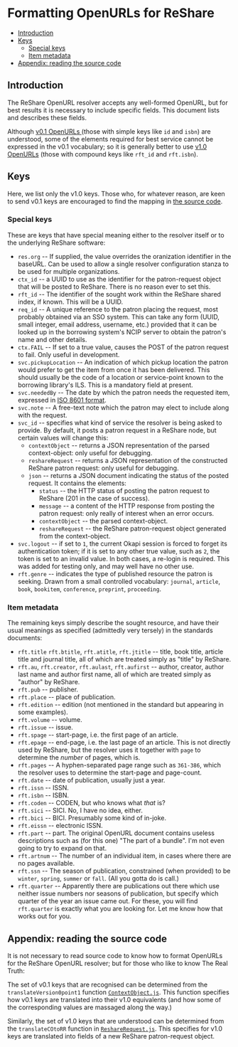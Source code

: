 # Formatting OpenURLs for ReShare

<!-- md2toc -l 2 openurls-for-reshare.md -->
* [Introduction](#introduction)
* [Keys](#keys)
    * [Special keys](#special-keys)
    * [Item metadata](#item-metadata)
* [Appendix: reading the source code](#appendix-reading-the-source-code)


## Introduction

The ReShare OpenURL resolver accepts any well-formed OpenURL, but for best results it is necessary to include specific fields. This document lists and describes these fields.

Although [v0.1 OpenURLs ](../standards/openurl-01.pdf) (those with simple keys like `id` and `isbn`) are understood, some of the elements required for best service cannot be expressed in the v0.1 vocabulary; so it is generally better to use [v1.0 OpenURLs](../standards/z39_88_2004_r2010.pdf) (those with compound keys like `rft_id` and `rft.isbn`).


## Keys

Here, we list only the v1.0 keys. Those who, for whatever reason, are keen to send v0.1 keys are encouraged to find the mapping in [the source code](#appendix-reading-the-source-code).


### Special keys

These are keys that have special meaning either to the resolver itself or to the underlying ReShare software:

* `res.org` -- If supplied, the value overrides the oranization identifier in the baseURL. Can be used to allow a single resolver configuration stanza to be used for multiple organizations.
* `ctx_id` -- a UUID to use as the identifier for the patron-request object that will be posted to ReShare. There is no reason ever to set this.
* `rft_id` -- The identifier of the sought work within the ReShare shared index, if known. This will be a UUID.
* `req_id` -- A unique reference to the patron placing the request, most probably obtained via an SSO system. This can take any form (UUID, small integer, email address, username, etc.) provided that it can be looked up in the borrowing system's NCIP server to obtain the patron's name and other details.
* `ctx.FAIL` -- If set to a true value, causes the POST of the patron request to fail. Only useful in development.
* `svc.pickupLocation` -- An indication of which pickup location the patron would prefer to get the item from once it has been delivered. This should usually be the code of a location or service-point known to the borrowing library's ILS. This is a mandatory field at present.
* `svc.neededBy` -- The date by which the patron needs the requested item, expressed in [ISO 8601 format](https://xkcd.com/1179/).
* `svc.note` -- A free-text note which the patron may elect to include along with the request.
* `svc_id` -- specifies what kind of service the resolver is being asked to provide. By default, it posts a patron request in a ReShare node, but certain values will change this:
  * `contextObject` -- returns a JSON representation of the parsed context-object: only useful for debugging.
  * `reshareRequest` -- returns a JSON representation of the constructed ReShare patron request: only useful for debugging.
  * `json` -- returns a JSON document indicating the status of the posted request. It contains the elements:
    * `status` -- the HTTP status of posting the patron request to ReShare (201 in the case of success).
    * `message` -- a content of the HTTP response from posting the patron request: only really of interest when an error occurs.
    * `contextObject` -- the parsed context-object.
    * `reshareRequest` -- the ReShare patron-request object generated from the context-object.
* `svc.logout` -- if set to `1`, the current Okapi session is forced to forget its authentication token; if it is set to any other true value, such as `2`, the token is set to an invalid value. In both cases, a re-login is required. This was added for testing only, and may well have no other use.
* `rft.genre` -- indicates the type of published resource the patron is seeking. Drawn from a small controlled vocabulary: `journal`, `article`, `book`, `bookitem`, `conference`, `preprint`, `proceeding`.

### Item metadata

The remaining keys simply describe the sought resource, and have their usual meanings as specified (admittedly very tersely) in the standards documents:

* `rft.title` `rft.btitle`, `rft.atitle`, `rft.jtitle` -- title, book title, article title and journal title, all of which are treated simply as "title" by ReShare.
* `rft.au`, `rft.creator`, `rft.aulast`, `rft.aufirst` -- author, creator, author last name and author first name, all of which are treated simply as "author" by ReShare.
* `rft.pub` -- publisher.
* `rft.place` -- place of publication.
* `rft.edition` -- edition (not mentioned in the standard but appearing in some examples).
* `rft.volume` -- volume.
* `rft.issue` -- issue.
* `rft.spage` -- start-page, i.e. the first page of an article.
* `rft.epage` -- end-page, i.e. the last page of an article. This is not directly used by ReShare, but the resolver uses it together with `page` to determine the _number_ of pages, which is.
* `rft.pages` -- A hyphen-separated page range such as `361-386`, which the resolver uses to determine the start-page and page-count.
* `rft.date` -- date of publication, usually just a year.
* `rft.issn` -- ISSN.
* `rft.isbn` -- ISBN.
* `rft.coden` -- CODEN, but who knows what _that_ is?
* `rft.sici` -- SICI. No, I have no idea, either.
* `rft.bici` -- BICI. Presumably some kind of in-joke.
* `rft.eissn` -- electronic ISSN.
* `rft.part` -- part. The original OpenURL document contains useless descriptions such as (for this one) "The part of a bundle". I'm not even going to try to expand on that.
* `rft.artnum` -- The number of an individual item, in cases where there are no pages available. 
* `rft.ssn` -- The season of publication, constrained (when provided) to be `winter`, `spring`, `summer` or `fall`. (All you gotta do is call.)
* `rft.quarter` -- Apparently there are publications out there which use neither issue numbers nor seasons of publication, but specify which quarter of the year an issue came out. For these, you will find `rft.quarter` is exactly what you are looking for. Let me know how that works out for you.


## Appendix: reading the source code

It is not necessary to read source code to know how to format OpenURLs for the ReShare OpenURL resolver; but for those who like to know The Real Truth:

The set of v0.1 keys that are recognised can be determined from the `translateVersion0point1` function [`ContextObject.js`](../src/ContextObject.js). This function specifies how v0.1 keys are translated into their v1.0 equivalents (and how some of the corresponding values are massaged along the way.)

Similarly, the set of v1.0 keys that are understood can be determined from the `translateCOtoRR` function in [`ReshareRequest.js`](../src/ReshareRequest.js). This specifies for v1.0 keys are translated into fields of a new ReShare patron-request object.



